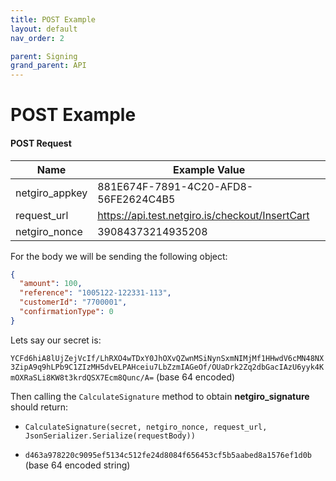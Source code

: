 ```yaml
---
title: POST Example
layout: default
nav_order: 2

parent: Signing
grand_parent: API
---
```


# POST Example
 
#### POST Request

| Name  | Example Value | 
| ------------- | ------------- |
|netgiro_appkey | 881E674F-7891-4C20-AFD8-56FE2624C4B5 |
|request_url | https://api.test.netgiro.is/checkout/InsertCart |
|netgiro_nonce | 39084373214935208 |

For the body we will be sending the following object:
```json
{
  "amount": 100,
  "reference": "1005122-122331-113",
  "customerId": "7700001",
  "confirmationType": 0
}
```

Lets say our secret is:

`YCFd6hiA8lUjZejVcIf/LhRXO4wTDxY0JhOXvQZwnMSiNynSxmNIMjMf1HHwdV6cMN48NX3ZipA9q9hLPb9C1ZIzMH5dvELPAHceiu7LbZzmIAGeOf/OUaDrk2Zq2dbGacIAzU6yyk4KmOXRaSLi8KW8t3krdQSX7Ecm8Qunc/A=` (base 64 encoded)

Then calling the `CalculateSignature` method to obtain **netgiro_signature** should return:

- `CalculateSignature(secret, netgiro_nonce, request_url, JsonSerializer.Serialize(requestBody))` 

- `d463a978220c9095ef5134c512fe24d8084f656453cf5b5aabed8a1576ef1d0b` (base 64 encoded string)